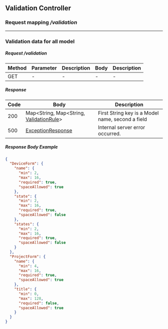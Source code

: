 ## Validation Controller
### Request mapping <em>/validation</em>

___
### Validation data for all model
##### Request /validation
Method | Parameter | Description | Body | Description
------------ | ------------- | ------------- | ------------- | ------------- 
GET | - | - | - | -

##### Response
Code | Body | Description
------------ | ------------- | -------------
200 | Map<String, Map<String, [ValidationRule](../model/ValidationRule.md)> | First String key is a Model name, second a field
500 | [ExceptionResponse](../model/ExceptionResponse.md) | Internal server error occurred.

##### Response Body Example
```json
{
  "DeviceForm": {
    "name": {
      "min": 2,
      "max": 16,
      "required": true,
      "spaceAllowed": true
    },
    "state": {
      "min": 2,
      "max": 16,
      "required": true,
      "spaceAllowed": false
    },
    "states": {
      "min": 2,
      "max": 16,
      "required": true,
      "spaceAllowed": false
    }
  },
  "ProjectForm": {
    "name": {
      "min": 4,
      "max": 16,
      "required": true,
      "spaceAllowed": true
    },
    "title": {
      "min": 0,
      "max": 128,
      "required": false,
      "spaceAllowed": true
    }
  }
}

```
